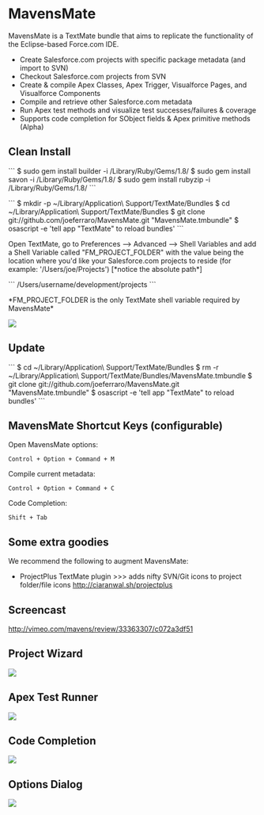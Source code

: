 <h1>MavensMate</h1>
MavensMate is a TextMate bundle that aims to replicate the functionality of the Eclipse-based Force.com IDE.
<UL>
	<LI>Create Salesforce.com projects with specific package metadata (and import to SVN)
	<LI>Checkout Salesforce.com projects from SVN
	<LI>Create & compile Apex Classes, Apex Trigger, Visualforce Pages, and Visualforce Components
	<LI>Compile and retrieve other Salesforce.com metadata
	<LI>Run Apex test methods and visualize test successes/failures & coverage
	<LI>Supports code completion for SObject fields & Apex primitive methods (Alpha)
</UL> 

<P>
<h2>Clean Install</h2>
<p></p>
```
$ sudo gem install builder -i /Library/Ruby/Gems/1.8/
$ sudo gem install savon -i /Library/Ruby/Gems/1.8/
$ sudo gem install rubyzip -i /Library/Ruby/Gems/1.8/
```
<p></p>
```
$ mkdir -p ~/Library/Application\ Support/TextMate/Bundles
$ cd ~/Library/Application\ Support/TextMate/Bundles
$ git clone git://github.com/joeferraro/MavensMate.git "MavensMate.tmbundle"
$ osascript -e 'tell app "TextMate" to reload bundles'
```

<p>Open TextMate, go to Preferences --> Advanced --> Shell Variables and add a Shell Variable called "FM_PROJECT_FOLDER" with the value being the location where you'd like your Salesforce.com projects to reside (for example: '/Users/joe/Projects') [*notice the absolute path*]</p>
```
/Users/username/development/projects
```
<P>*FM_PROJECT_FOLDER is the only TextMate shell variable required by MavensMate*</P>
<P><img src="http://wearemavens.com/images/mm/path3.png"/></P>

<h2>Update</h2>
<p></p>
```
$ cd ~/Library/Application\ Support/TextMate/Bundles
$ rm -r ~/Library/Application\ Support/TextMate/Bundles/MavensMate.tmbundle
$ git clone git://github.com/joeferraro/MavensMate.git "MavensMate.tmbundle"
$ osascript -e 'tell app "TextMate" to reload bundles'
```

</P> 

<P>
<h2>MavensMate Shortcut Keys (configurable)</h2>
<P>Open MavensMate options:</P>

	Control + Option + Command + M

<P>Compile current metadata:</P>

	Control + Option + Command + C

<P>Code Completion:</P>

	Shift + Tab
</P>

<P>
<h2>Some extra goodies</h2>
<P>We recommend the following to augment MavensMate:</P>
<UL>
	<LI>ProjectPlus TextMate plugin >>> adds nifty SVN/Git icons to project folder/file icons
	<A HREF="http://ciaranwal.sh/projectplus">http://ciaranwal.sh/projectplus</A>
</UL>
</P>

<p>
<h2>Screencast</h2>
<p><a href="http://vimeo.com/mavens/review/33363307/c072a3df51">http://vimeo.com/mavens/review/33363307/c072a3df51</a></p>
</p>	

<P>
<h2>Project Wizard</h2>
<P><img src="http://wearemavens.com/images/mm/wizard.png"/></P>
<h2>Apex Test Runner</h2>
<P><img src="http://wearemavens.com/images/mm/test2.png"/></P>
<h2>Code Completion</h2>
<P><img src="http://wearemavens.com/images/mm/completion2.png"/></P>
<h2>Options Dialog</h2>
<P><img src="http://wearemavens.com/images/mm/options.png"/></P>
</p>